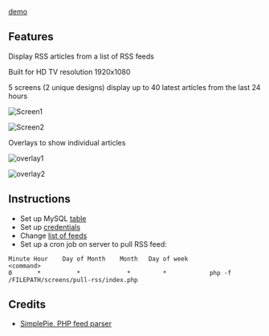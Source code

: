 [demo](http://tbwa.weiwenng.com/)

## Features
Display RSS articles from a list of RSS feeds

Built for HD TV resolution 1920x1080

5 screens (2 unique designs) display up to 40 latest articles from the last 24 hours

![Screen1](http://imgur.com/iCHOd3W)

![Screen2](http://imgur.com/TzrgAPT)

Overlays to show individual articles

![overlay1](http://imgur.com/9lmpfZY)

![overlay2](http://imgur.com/RVMvrRa)




## Instructions
- Set up MySQL [table](table.sql)
- Set up [credentials](dbconfig.php)
- Change [list of feeds](pull-rss/index.php)
- Set up a cron job on server to pull RSS feed:
```
Minute Hour    Day of Month    Month   Day of week                    <command>
0       *          *             *         *            php -f /FILEPATH/screens/pull-rss/index.php

```

## Credits
- [SimplePie, PHP feed parser](http://simplepie.org)

